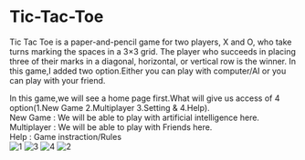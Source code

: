 # Tic-Tac-Toe
Tic Tac Toe is a paper-and-pencil game for two players, X and O, who take turns marking the spaces in a 3×3 grid. The player who succeeds in placing three of their marks in a diagonal, horizontal, or vertical row is the winner. In this game,I added two option.Either you can play with computer/AI or you can play with your friend.

In this game,we will see a home page first.What will give us access of 4 option(1.New Game 2.Multiplayer 3.Setting & 4.Help).    
New Game    : We will be able to play with artificial intelligence here.      
Multiplayer : We will be able to play with Friends here.      
Help        : Game instraction/Rules    
![1](https://user-images.githubusercontent.com/84075184/118369025-a0261580-b5c4-11eb-8157-592df0cfafff.png)
![3](https://user-images.githubusercontent.com/84075184/118369450-3eb27680-b5c5-11eb-9e63-6d0060579f14.png)
![4](https://user-images.githubusercontent.com/84075184/118369490-6570ad00-b5c5-11eb-8e5e-a49740d722b8.png)
![2](https://user-images.githubusercontent.com/84075184/118369532-8f29d400-b5c5-11eb-9b88-fd90ca16a865.png)

